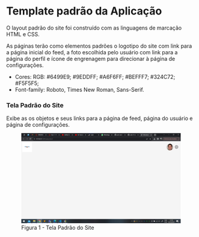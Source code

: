 # Template padrão da Aplicação

O layout padrão do site foi construído com as linguagens de marcação HTML e CSS.

As páginas terão como elementos padrões o logotipo do site com link para a página inicial do feed, a foto escolhida pelo usuário com link para a página do perfil e ícone de engrenagem para direcionar à página de configurações. 

<ul>
<li>Cores: RGB: #6499E9; #9EDDFF; #A6F6FF; #BEFFF7; #324C72; #F5F5F5;</li>
<li>Font-family: Roboto, Times New Roman, Sans-Serif.</li>
</ul>
  

<h3><b>Tela Padrão do Site </b></h3>
<p>Exibe as os objetos e seus links para a página de feed, página do usuário e página de configurações.</p>
<figure> 
  <img src="https://github.com/heniofontes/wireframesHenio/blob/main/templatePadrao.jpeg">
  <figcaption> Figura 1 - Tela Padrão do Site 
</figure> 

